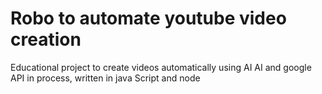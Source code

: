 # Robo to automate youtube video creation

Educational project to create videos automatically using AI AI and google API in process, written in java Script and node
